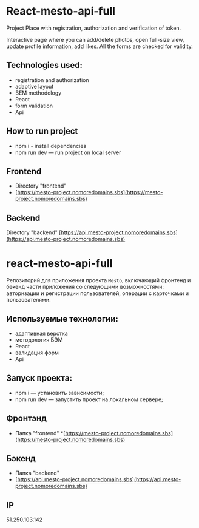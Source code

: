 # React-mesto-api-full
Project Place with registration, authorization and verification of token. 

Interactive page where you can add/delete photos, open full-size view,
update profile information, add likes. All the forms are checked for validity.

## Technologies used:
* registration and authorization
* adaptive layout
* BEM methodology
* React
* form validation
* Api

## How to run project
* npm i - install dependencies
* npm run dev — run project on local server

## Frontend 
* Directory "frontend"
* [https://mesto-project.nomoredomains.sbs](https://mesto-project.nomoredomains.sbs)

## Backend 
Directory "backend"
[https://api.mesto-project.nomoredomains.sbs](https://api.mesto-project.nomoredomains.sbs)

# react-mesto-api-full
Репозиторий для приложения проекта `Mesto`, включающий фронтенд и бэкенд части приложения со следующими возможностями: авторизации и регистрации пользователей, операции с карточками и пользователями. 

## Используемые технологии:
* адаптивная верстка
* методология БЭМ
* React
* валидация форм
* Api

## Запуск проекта:
* npm i — установить зависимости;
* npm run dev — запустить проект на локальном сервере;

## Фронтэнд
* Папка "frontend"
*[https://mesto-project.nomoredomains.sbs](https://mesto-project.nomoredomains.sbs)

## Бэкенд 
* Папка "backend"
* [https://api.mesto-project.nomoredomains.sbs](https://api.mesto-project.nomoredomains.sbs)

## IP 
51.250.103.142


